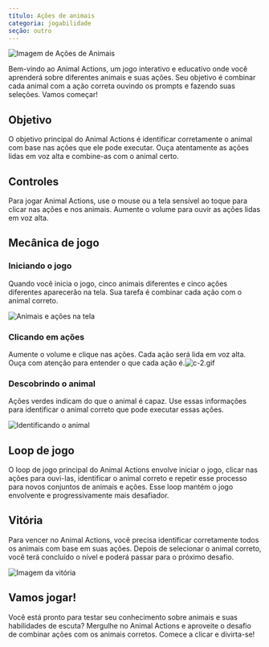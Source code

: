```yaml
---
título: Ações de animais
categoria: jogabilidade
seção: outro
---
```

![Imagem de Ações de Animais](https://help.Studycat.com/hc/article_attachments/34882188453017)

Bem-vindo ao Animal Actions, um jogo interativo e educativo onde você aprenderá sobre diferentes animais e suas ações. Seu objetivo é combinar cada animal com a ação correta ouvindo os prompts e fazendo suas seleções. Vamos começar!

## Objetivo

O objetivo principal do Animal Actions é identificar corretamente o animal com base nas ações que ele pode executar. Ouça atentamente as ações lidas em voz alta e combine-as com o animal certo.

## Controles

Para jogar Animal Actions, use o mouse ou a tela sensível ao toque para clicar nas ações e nos animais. Aumente o volume para ouvir as ações lidas em voz alta.

## Mecânica de jogo

### Iniciando o jogo

Quando você inicia o jogo, cinco animais diferentes e cinco ações diferentes aparecerão na tela. Sua tarefa é combinar cada ação com o animal correto.

![Animais e ações na tela](https://help.Studycat.com/hc/article_attachments/34882188453017)

### Clicando em ações

Aumente o volume e clique nas ações. Cada ação será lida em voz alta. Ouça com atenção para entender o que cada ação é.![c-2.gif](https://help.Studycat.com/hc/article_attachments/35127586834841)

### Descobrindo o animal

Ações verdes indicam do que o animal é capaz. Use essas informações para identificar o animal correto que pode executar essas ações.

![Identificando o animal](https://help.Studycat.com/hc/article_attachments/34882188459545)

## Loop de jogo

O loop de jogo principal do Animal Actions envolve iniciar o jogo, clicar nas ações para ouvi-las, identificar o animal correto e repetir esse processo para novos conjuntos de animais e ações. Esse loop mantém o jogo envolvente e progressivamente mais desafiador.

## Vitória

Para vencer no Animal Actions, você precisa identificar corretamente todos os animais com base em suas ações. Depois de selecionar o animal correto, você terá concluído o nível e poderá passar para o próximo desafio.

![Imagem da vitória](https://help.Studycat.com/hc/article_attachments/34882155516441)

## Vamos jogar!

Você está pronto para testar seu conhecimento sobre animais e suas habilidades de escuta? Mergulhe no Animal Actions e aproveite o desafio de combinar ações com os animais corretos. Comece a clicar e divirta-se!